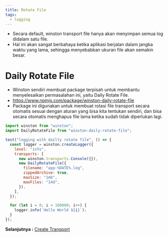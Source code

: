 ```yaml
---
title: Rotate File
tags:
  - logging
---
```


- Secara default, winston transport file hanya akan menyimpan semua log didalam satu file.
- Hal ini akan sangat berbahaya ketika aplikasi berjalan dalam jangka waktu yang lama, sehingga menyebabkan ukuran file akan semakin besar.

# Daily Rotate File

- Winston sendiri membuat package terpisah untuk membantu menyelesaikan permasalahan ini, yaitu Daily Rotate File.
- https://www.npmjs.com/package/winston-daily-rotate-file
- Package ini digunakan untuk membuat rotasi file transport secara otomatis sesuai dengan aturan yang bisa kita tentukan sendiri, dan bisa secara otomatis menghapus file lama ketika sudah tidak diperlukan lagi.

```js
import winston from "winston";
import DailyRotateFile from "winston-daily-rotate-file";

test("logging with dailty rotate file", () => {
  const logger = winston.createLogger({
    level: "info",
    transports: [
      new winston.transports.Console({}),
      new DailyRotateFile({
        filename: "app-%DATE%.log",
        zippedArchive: true,
        maxSize: "1mb",
        maxFiles: "14d",
      }),
    ],
  });

  for (let i = 0; i < 100000; i++) {
    logger.info(`Hello World ${i}`);
  }
});
```

**Selanjutnya :** [Create Transport](createtransport.md)
